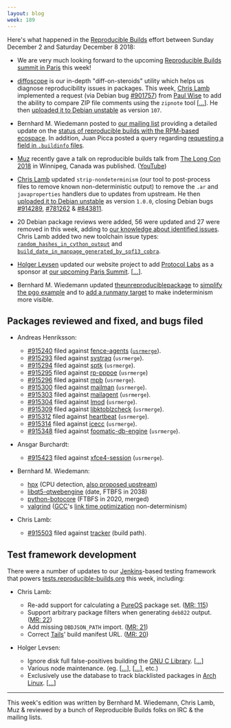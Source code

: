 ```yaml
---
layout: blog
week: 189
---
```


Here's what happened in the [Reproducible Builds](https://reproducible-builds.org) effort between Sunday December 2 and Saturday December 8 2018:

* We are very much looking forward to the upcoming [Reproducible Builds summit in Paris](https://reproducible-builds.org/events/paris2018/) this week!

* [diffoscope](https://diffoscope.org/) is our in-depth "diff-on-steroids" utility which helps us diagnose reproducibility issues in packages. This week, [Chris Lamb](https://chris-lamb.co.uk/) implemented a request (via Debian bug [#901757](https://bugs.debian.org/901757)) from [Paul Wise](https://bonedaddy.net/pabs3/) to add the ability to compare ZIP file comments using the `zipnote` tool [[...](https://salsa.debian.org/reproducible-builds/diffoscope/commit/2869519)]. He then [uploaded it to Debian unstable](https://tracker.debian.org/news/1009550/accepted-diffoscope-107-source-all-into-unstable/) as version `107`.

* Bernhard M. Wiedemann posted to [our mailing list](https://lists.reproducible-builds.org/pipermail/rb-general/) providing a detailed update on the [status of reproducible builds with the RPM-based ecospace](https://lists.reproducible-builds.org/pipermail/rb-general/2018-December/001301.html). In addition, Juan Picca posted a query regarding [requesting a field in `.buildinfo` files](https://lists.reproducible-builds.org/pipermail/rb-general/2018-December/001304.html).

* [Muz](https://github.com/muz) recently gave a talk on reproducible builds talk from [The Long Con 2018](https://thelongcon.ca/speakers/#muz) in Winnipeg, Canada was published. ([YouTube](https://www.youtube.com/watch?v=pAiSbpzUmU0))

* [Chris Lamb](https://chris-lamb.co.uk/) updated `strip-nondeterminism` (our tool to post-process files to remove known non-deterministic output) to remove the `.ar` and `javaproperties` handlers due to updates from upstream. He then [uploaded it to Debian unstable](https://tracker.debian.org/news/1009519/accepted-strip-nondeterminism-100-1-source-all-into-unstable/) as version `1.0.0`, closing Debian bugs [#914289](https://bugs.debian.org/914289), [#781262](https://bugs.debian.org/781262) & [#843811](https://bugs.debian.org/843811).

* 20 Debian package reviews were added, 56 were updated and 27 were removed in this week, adding to [our knowledge about identified issues](https://tests.reproducible-builds.org/debian/index_issues.html). Chris Lamb added two new toolchain issue types: [`random_hashes_in_cython_output`](https://salsa.debian.org/reproducible-builds/reproducible-notes/commit/bde3fb6e) and [`build_date_in_manpage_generated_by_spf13_cobra`](https://salsa.debian.org/reproducible-builds/reproducible-notes/commit/d35806a7).

* [Holger Levsen](http://layer-acht.org/) updated our website project to add [Protocol Labs](https://protocol.ai/) as a sponsor at [our upcoming Paris Summit](https://reproducible-builds.org/events/paris2018/). [[...](https://salsa.debian.org/reproducible-builds/reproducible-website/commit/c971b1a)].

* Bernhard M. Wiedemann updated [theunreproduciblepackage](https://github.com/bmwiedemann/theunreproduciblepackage) to [simplify the pgo example](https://github.com/bmwiedemann/theunreproduciblepackage/commit/35e1af77f98dad839ce392c0cbaff8236e037672) and to [add a runmany target](https://github.com/bmwiedemann/theunreproduciblepackage/commit/f0e4ee4750491d6dead73d861716171948630aef) to make indeterminism more visible.

Packages reviewed and fixed, and bugs filed
-------------------------------------------

* Andreas Henriksson:
    * [#915240](https://bugs.debian.org/915240) filed against [fence-agents](https://tracker.debian.org/pkg/fence-agents) ([`usrmerge`](https://wiki.debian.org/UsrMerge)).
    * [#915293](https://bugs.debian.org/915293) filed against [systraq](https://tracker.debian.org/pkg/systraq) (`usrmerge`).
    * [#915294](https://bugs.debian.org/915294) filed against [sptk](https://tracker.debian.org/pkg/sptk) (`usrmerge`).
    * [#915295](https://bugs.debian.org/915295) filed against [rp-pppoe](https://tracker.debian.org/pkg/rp-pppoe) (`usrmerge`)
    * [#915296](https://bugs.debian.org/915296) filed against [mpb](https://tracker.debian.org/pkg/mpb) (`usrmerge`).
    * [#915300](https://bugs.debian.org/915300) filed against [mailman](https://tracker.debian.org/pkg/mailman) (`usrmerge`).
    * [#915303](https://bugs.debian.org/915303) filed against [mailagent](https://tracker.debian.org/pkg/mailagent) (`usrmerge`).
    * [#915304](https://bugs.debian.org/915304) filed against [lmod](https://tracker.debian.org/pkg/lmod) (`usrmerge`).
    * [#915309](https://bugs.debian.org/915309) filed against [libktoblzcheck](https://tracker.debian.org/pkg/libktoblzcheck) (`usrmerge`).
    * [#915312](https://bugs.debian.org/915312) filed against [heartbeat](https://tracker.debian.org/pkg/heartbeat) (`usrmerge`).
    * [#915314](https://bugs.debian.org/915314) filed against [icecc](https://tracker.debian.org/pkg/icecc) (`usrmerge`).
    * [#915348](https://bugs.debian.org/915348) filed against [foomatic-db-engine](https://tracker.debian.org/pkg/foomatic-db-engine) (`usrmerge`).

* Ansgar Burchardt:
    * [#915423](https://bugs.debian.org/915423) filed against [xfce4-session](https://tracker.debian.org/pkg/xfce4-session) (`usrmerge`).

* Bernhard M. Wiedemann:
    * [hpx](https://build.opensuse.org/request/show/653867) (CPU detection, [also proposed upstream](https://github.com/STEllAR-GROUP/hpx/pull/3585))
    * [libqt5-qtwebengine](https://build.opensuse.org/request/show/655565) (date, FTBFS in 2038)
    * [python-botocore](https://github.com/boto/botocore/pull/1622) (FTBFS in 2020, merged)
    * [valgrind](https://build.opensuse.org/request/show/655464) ([GCC](https://gcc.gnu.org/)'s [link time optimization](https://gcc.gnu.org/onlinedocs/gccint/LTO-Overview.html) non-determinism)

* Chris Lamb:
    * [#915503](https://bugs.debian.org/915503) filed against [tracker](https://tracker.debian.org/pkg/tracker) (build path).



Test framework development
--------------------------

There were a number of updates to our [Jenkins](https://jenkins.io/)-based testing framework that powers [tests.reproducible-builds.org](tests.reproducible-builds.org) this week, including:


* Chris Lamb:
    * Re-add support for calculating a [PureOS](https://www.pureos.net/) package set. ([MR: 115](https://salsa.debian.org/qa/jenkins.debian.net/merge_requests/15))
    * Support arbitrary package filters when generating `deb822` output. ([MR: 22](https://salsa.debian.org/qa/jenkins.debian.net/merge_requests/22))
    * Add missing `DBDJSON_PATH` import. ([MR: 21](https://salsa.debian.org/qa/jenkins.debian.net/merge_requests/21))
    * Correct [Tails](https://tails.boum.org/)' build manifest URL. ([MR: 20](https://salsa.debian.org/qa/jenkins.debian.net/merge_requests/20))

* Holger Levsen:
    * Ignore disk full false-positives building the [GNU C Library](https://www.gnu.org/software/libc/). [[...](https://salsa.debian.org/qa/jenkins.debian.net/commit/dcc5d7fe)]
    * Various node maintenance. (eg. [[...](https://salsa.debian.org/qa/jenkins.debian.net/commit/6d65ae64)], [[...](https://salsa.debian.org/qa/jenkins.debian.net/commit/47d20c9d)], etc.)
    * Exclusively use the database to track blacklisted packages in [Arch Linux](https://www.archlinux.org/). [[...](https://salsa.debian.org/qa/jenkins.debian.net/commit/fa0996b4)]


---

This week's edition was written by Bernhard M. Wiedemann, Chris Lamb, Muz & reviewed by a bunch of Reproducible Builds folks on IRC & the mailing lists.
